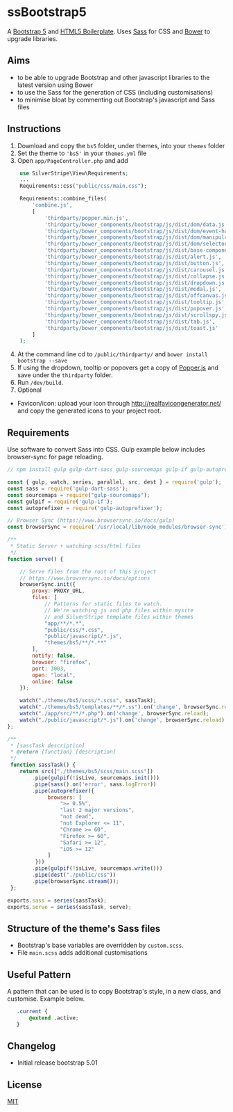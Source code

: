 # ssBootstrap5

A [Bootstrap 5](https://getbootstrap.com/docs/5.0/getting-started/introduction/) and [HTML5 Boilerplate](http://html5boilerplate.com/).  Uses [Sass](http://sass-lang.com/documentation/_index.html) for CSS and [Bower](http://bower.io) to upgrade libraries.

## Aims
* to be able to upgrade Bootstrap and other javascript libraries to the latest version using Bower
* to use the Sass for the generation of CSS (including customisations)
* to minimise bloat by commenting out Bootstrap's javascript and Sass files

## Instructions
1. Download and copy the `bs5` folder, under themes, into your `themes` folder
2. Set the theme to `'bs5'` in your `themes.yml` file
3. Open `app/PageController.php` and add
```php
    use SilverStripe\View\Requirements;
    ...
    Requirements::css("public/css/main.css");

    Requirements::combine_files(
        'combine.js',
        [
            'thirdparty/popper.min.js',
            'thirdparty/bower_components/bootstrap/js/dist/dom/data.js',
            'thirdparty/bower_components/bootstrap/js/dist/dom/event-handler.js',
            'thirdparty/bower_components/bootstrap/js/dist/dom/manipulator.js',
            'thirdparty/bower_components/bootstrap/js/dist/dom/selector-engine.js',
            'thirdparty/bower_components/bootstrap/js/dist/base-component.js',
            'thirdparty/bower_components/bootstrap/js/dist/alert.js',
            'thirdparty/bower_components/bootstrap/js/dist/button.js',
            'thirdparty/bower_components/bootstrap/js/dist/carousel.js',
            'thirdparty/bower_components/bootstrap/js/dist/collapse.js',
            'thirdparty/bower_components/bootstrap/js/dist/dropdown.js',
            'thirdparty/bower_components/bootstrap/js/dist/modal.js',
            'thirdparty/bower_components/bootstrap/js/dist/offcanvas.js',
            'thirdparty/bower_components/bootstrap/js/dist/tooltip.js',  // Needs popper.js
            'thirdparty/bower_components/bootstrap/js/dist/popover.js', // Needs tooltip.js
            'thirdparty/bower_components/bootstrap/js/dist/scrollspy.js',
            'thirdparty/bower_components/bootstrap/js/dist/tab.js',
            'thirdparty/bower_components/bootstrap/js/dist/toast.js'
        ]
    );
```
4. At the command line cd to `/public/thirdparty/` and `bower install bootstrap --save`
5. If using the dropdown, tooltip or popovers get a copy of [Popper.js](https://popper.js.org) and save under the `thirdparty` folder.
5. Run `/dev/build`.
6. Optional
 * Favicon/icon: upload your icon through http://realfavicongenerator.net/ and copy the generated icons to your project root.

## Requirements
Use software to convert Sass into CSS.  Gulp example below includes browser-sync for page reloading.
```js
// npm install gulp gulp-dart-sass gulp-sourcemaps gulp-if gulp-autoprefixer browser-sync --save-dev

const { gulp, watch, series, parallel, src, dest } = require('gulp');
const sass = require('gulp-dart-sass');
const sourcemaps = require("gulp-sourcemaps");
const gulpif = require('gulp-if');
const autoprefixer = require('gulp-autoprefixer');

// Browser Sync (https://www.browsersync.io/docs/gulp)
const browserSync = require('/usr/local/lib/node_modules/browser-sync').create();

/**
 * Static Server + watching scss/html files
 */
function serve() {

	// Serve files from the root of this project
	// https://www.browsersync.io/docs/options
	browserSync.init({
		proxy: PROXY_URL,
		files: [
			// Patterns for static files to watch.
			// We're watching js and php files within mysite
			// and SilverStripe template files within themes
            "app/**/*.*",
            "public/css/*.css",
            "public/javascript/*.js",
			"themes/bs5/**/*.**"
		],
		notify: false,
		browser: "firefox",
		port: 3003,
        open: "local",
        online: false
	});

    watch("./themes/bs5/scss/*.scss", sassTask);
	watch("./themes/bs5/templates/**/*.ss").on('change', browserSync.reload);
    watch("./app/src/**/*.php").on('change', browserSync.reload);
	watch("./public/javascript/*.js").on('change', browserSync.reload);
};

/**
 * [sassTask description]
 * @return {function} [description]
 */
 function sassTask() {
 	return src(["./themes/bs5/scss/main.scss"])
 		.pipe(gulpif(!isLive, sourcemaps.init()))
 		.pipe(sass().on('error', sass.logError))
 		.pipe(autoprefixer({
             browsers: [
                 ">= 0.5%",
                 "last 2 major versions",
                 "not dead",
                 "not Explorer <= 11",
                 "Chrome >= 60",
                 "Firefox >= 60",
                 "Safari >= 12",
                 "iOS >= 12"
             ]
         }))
 		.pipe(gulpif(!isLive, sourcemaps.write()))
 		.pipe(dest("./public/css"))
 		.pipe(browserSync.stream());
 };

exports.sass = series(sassTask);
exports.serve = series(sassTask, serve);
```

## Structure of the theme's Sass files
* Bootstrap's base variables are overridden by `custom.scss`.
* File `main.scss` adds additional customisations

## Useful Pattern
 A pattern that can be used is to copy Bootstrap's style, in a new class, and customise.  Example below.
 ```css
    .current {
        @extend .active;
    }
 ```

## Changelog
* Initial release bootstrap 5.01

## License
[MIT](LICENSE)
